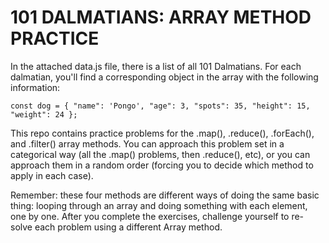 # 101 DALMATIANS: ARRAY METHOD PRACTICE

In the attached data.js file, there is a list of all 101 Dalmatians. For each dalmatian, you'll find a corresponding object in the array with the following information:

`const dog = { "name": 'Pongo', "age": 3, "spots": 35, "height": 15, "weight": 24 };`

This repo contains practice problems for the .map(), .reduce(), .forEach(), and .filter() array methods. You can approach this problem set in a categorical way (all the .map() problems, then .reduce(), etc), or you can approach them in a random order (forcing you to decide which method to apply in each case).

Remember: these four methods are different ways of doing the same basic thing: looping through an array and doing something with each element, one by one. After you complete the exercises, challenge yourself to re-solve each problem using a different Array method.